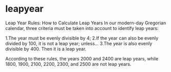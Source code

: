 # leapyear
Leap Year Rules: How to Calculate Leap Years
In our modern-day Gregorian calendar, three criteria must be taken into account to identify leap years:

1.The year must be evenly divisible by 4;
2.If the year can also be evenly divided by 100, it is not a leap year;
unless...
3.The year is also evenly divisible by 400. Then it is a leap year.

According to these rules, the years 2000 and 2400 are leap years,
while 1800, 1900, 2100, 2200, 2300, and 2500 are not leap years.
